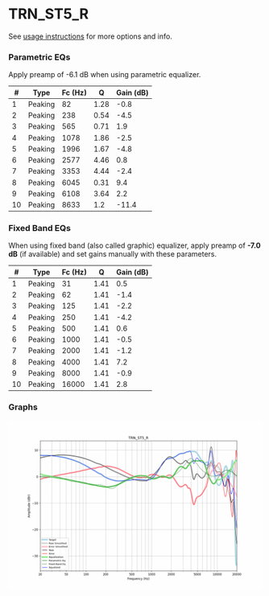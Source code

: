 # TRN_ST5_R
See [usage instructions](https://github.com/jaakkopasanen/AutoEq#usage) for more options and info.

### Parametric EQs
Apply preamp of -6.1 dB when using parametric equalizer.

|   # | Type    |   Fc (Hz) |    Q |   Gain (dB) |
|-----|---------|-----------|------|-------------|
|   1 | Peaking |        82 | 1.28 |        -0.8 |
|   2 | Peaking |       238 | 0.54 |        -4.5 |
|   3 | Peaking |       565 | 0.71 |         1.9 |
|   4 | Peaking |      1078 | 1.86 |        -2.5 |
|   5 | Peaking |      1996 | 1.67 |        -4.8 |
|   6 | Peaking |      2577 | 4.46 |         0.8 |
|   7 | Peaking |      3353 | 4.44 |        -2.4 |
|   8 | Peaking |      6045 | 0.31 |         9.4 |
|   9 | Peaking |      6108 | 3.64 |         2.2 |
|  10 | Peaking |      8633 | 1.2  |       -11.4 |

### Fixed Band EQs
When using fixed band (also called graphic) equalizer, apply preamp of **-7.0 dB** (if available) and set gains manually with these parameters.

|   # | Type    |   Fc (Hz) |    Q |   Gain (dB) |
|-----|---------|-----------|------|-------------|
|   1 | Peaking |        31 | 1.41 |         0.5 |
|   2 | Peaking |        62 | 1.41 |        -1.4 |
|   3 | Peaking |       125 | 1.41 |        -2.2 |
|   4 | Peaking |       250 | 1.41 |        -4.2 |
|   5 | Peaking |       500 | 1.41 |         0.6 |
|   6 | Peaking |      1000 | 1.41 |        -0.5 |
|   7 | Peaking |      2000 | 1.41 |        -1.2 |
|   8 | Peaking |      4000 | 1.41 |         7.2 |
|   9 | Peaking |      8000 | 1.41 |        -0.9 |
|  10 | Peaking |     16000 | 1.41 |         2.8 |

### Graphs
![](./TRN_ST5_R.png)
